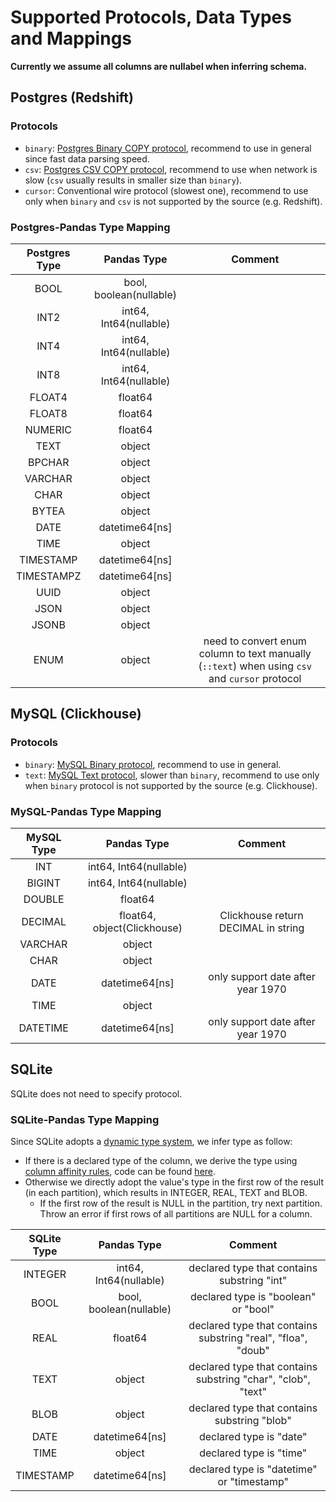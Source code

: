 # Supported Protocols, Data Types and Mappings

**Currently we assume all columns are nullabel when inferring schema.**

## Postgres (Redshift)

### Protocols
* `binary`: [Postgres Binary COPY protocol](https://www.postgresql.org/docs/current/sql-copy.html), recommend to use in general since fast data parsing speed.
* `csv`: [Postgres CSV COPY protocol](https://www.postgresql.org/docs/current/sql-copy.html), recommend to use when network is slow (`csv` usually results in smaller size than `binary`).
* `cursor`: Conventional wire protocol (slowest one), recommend to use only when `binary` and `csv` is not supported by the source (e.g. Redshift).

### Postgres-Pandas Type Mapping
| Postgres Type   |      Pandas Type          |  Comment                           |
|:---------------:|:-------------------------:|:----------------------------------:|
| BOOL            | bool, boolean(nullable)   |                                    |
| INT2            | int64, Int64(nullable)    |                                    |
| INT4            | int64, Int64(nullable)    |                                    |
| INT8            | int64, Int64(nullable)    |                                    |
| FLOAT4          | float64                   |                                    |
| FLOAT8          | float64                   |                                    |
| NUMERIC         | float64                   |                                    |
| TEXT            | object                    |                                    |
| BPCHAR          | object                    |                                    |
| VARCHAR         | object                    |                                    |
| CHAR            | object                    |                                    |
| BYTEA           | object                    |                                    |
| DATE            | datetime64[ns]            |                                    |
| TIME            | object                    |                                    |
| TIMESTAMP       | datetime64[ns]            |                                    |
| TIMESTAMPZ      | datetime64[ns]            |                                    |
| UUID            | object                    |                                    |
| JSON            | object                    |                                    |
| JSONB           | object                    |                                    |
| ENUM            | object                    | need to convert enum column to text manually (`::text`) when using `csv` and `cursor` protocol |


## MySQL (Clickhouse)

### Protocols
* `binary`: [MySQL Binary protocol](https://github.com/blackbeam/rust-mysql-simple), recommend to use in general.
* `text`: [MySQL Text protocol](https://github.com/blackbeam/rust-mysql-simple), slower than `binary`, recommend to use only when `binary` protocol is not supported by the source (e.g. Clickhouse).

### MySQL-Pandas Type Mapping
| MySQL Type      |      Pandas Type            |  Comment                           |
|:---------------:|:---------------------------:|:----------------------------------:|
| INT             | int64, Int64(nullable)      |                                    |
| BIGINT          | int64, Int64(nullable)      |                                    |
| DOUBLE          | float64                     |                                    |
| DECIMAL         | float64, object(Clickhouse) | Clickhouse return DECIMAL in string |
| VARCHAR         | object                      |                                    |
| CHAR            | object                      |                                    |
| DATE            | datetime64[ns]              | only support date after year 1970  |
| TIME            | object                      |                                    |
| DATETIME        | datetime64[ns]              | only support date after year 1970  |

## SQLite

SQLite does not need to specify protocol.

### SQLite-Pandas Type Mapping

Since SQLite adopts a [dynamic type system](https://www.sqlite.org/datatype3.html), we infer type as follow:
* If there is a declared type of the column, we derive the type using [column affinity rules](https://www.sqlite.org/datatype3.html#affname), code can be found [here](https://github.com/sfu-db/connector-x/blob/main/connectorx/src/sources/sqlite/typesystem.rs#L47).
* Otherwise we directly adopt the value's type in the first row of the result (in each partition), which results in INTEGER, REAL, TEXT and BLOB.
  * If the first row of the result is NULL in the partition, try next partition. Throw an error if first rows of all partitions are NULL for a column.

| SQLite Type      |      Pandas Type            |  Comment                           |
|:----------------:|:---------------------------:|:----------------------------------:|
| INTEGER          | int64, Int64(nullable)      | declared type that contains substring "int" |
| BOOL             | bool, boolean(nullable)     | declared type is "boolean" or "bool" |
| REAL             | float64                     | declared type that contains substring "real", "floa", "doub" |
| TEXT             | object                      | declared type that contains substring "char", "clob", "text" |
| BLOB             | object                      | declared type that contains substring "blob" |
| DATE             | datetime64[ns]              | declared type is "date"            |
| TIME             | object                      | declared type is "time"            |
| TIMESTAMP        | datetime64[ns]              | declared type is "datetime" or "timestamp" |


